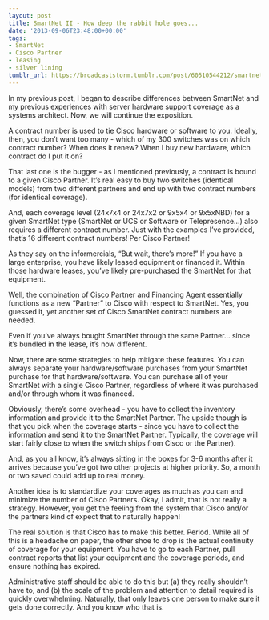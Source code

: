 ```yaml
---
layout: post
title: SmartNet II - How deep the rabbit hole goes...
date: '2013-09-06T23:48:00+00:00'
tags:
- SmartNet
- Cisco Partner
- leasing
- silver lining
tumblr_url: https://broadcaststorm.tumblr.com/post/60510544212/smartnet-ii-how-deep-the-rabbit-hole-goes
---
```

In my previous post, I began to describe differences between SmartNet and my previous experiences with server hardware support coverage as a systems architect. Now, we will continue the exposition.

A contract number is used to tie Cisco hardware or software to you. Ideally, then, you don’t want too many - which of my 300 switches was on which contract number? When does it renew? When I buy new hardware, which contract do I put it on?

That last one is the bugger - as I mentioned previously, a contract is bound to a given Cisco Partner. It’s real easy to buy two switches (identical models) from two different partners and end up with two contract numbers (for identical coverage).

And, each coverage level (24x7x4 or 24x7x2 or 9x5x4 or 9x5xNBD) for a given SmartNet type (SmartNet or UCS or Software or Telepresence…) also requires a different contract number. Just with the examples I’ve provided, that’s 16 different contract numbers! Per Cisco Partner!

As they say on the informercials, “But wait, there’s more!” If you have a large enterprise, you have likely leased equipment or financed it. Within those hardware leases, you’ve likely pre-purchased the SmartNet for that equipment.

Well, the combination of Cisco Partner and Financing Agent essentially functions as a new “Partner” to Cisco with respect to SmartNet. Yes, you guessed it, yet another set of Cisco SmartNet contract numbers are needed.

Even if you’ve always bought SmartNet through the same Partner… since it’s bundled in the lease, it’s now different.

Now, there are some strategies to help mitigate these features. You can always separate your hardware/software purchases from your SmartNet purchase for that hardware/software. You can purchase all of your SmartNet with a single Cisco Partner, regardless of where it was purchased and/or through whom it was financed.

Obviously, there’s some overhead - you have to collect the inventory information and provide it to the SmartNet Partner. The upside though is that you pick when the coverage starts - since you have to collect the information and send it to the SmartNet Partner. Typically, the coverage will start fairly close to when the switch ships from Cisco or the Partner).

And, as you all know, it’s always sitting in the boxes for 3-6 months after it arrives because you’ve got two other projects at higher priority. So, a month or two saved could add up to real money.

Another idea is to standardize your coverages as much as you can and minimize the number of Cisco Partners. Okay, I admit, that is not really a strategy. However, you get the feeling from the system that Cisco and/or the partners kind of expect that to naturally happen!

The real solution is that Cisco has to make this better. Period. While all of this is a headache on paper, the other shoe to drop is the actual continuity of coverage for your equipment. You have to go to each Partner, pull contract reports that list your equipment and the coverage periods, and ensure nothing has expired.

Administrative staff should be able to do this but (a) they really shouldn’t have to, and (b) the scale of the problem and attention to detail required is quickly overwhelming. Naturally, that only leaves one person to make sure it gets done correctly. And you know who that is.

